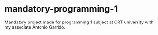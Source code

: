 # mandatory-programming-1
Mandatory project made for programming 1 subject at ORT university with my associate Antonio Garrido.
